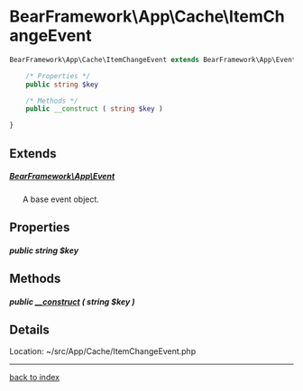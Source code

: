 # BearFramework\App\Cache\ItemChangeEvent

```php
BearFramework\App\Cache\ItemChangeEvent extends BearFramework\App\Event {

	/* Properties */
	public string $key

	/* Methods */
	public __construct ( string $key )

}
```

## Extends

##### [BearFramework\App\Event](bearframework.app.event.class.md)

&nbsp;&nbsp;&nbsp;&nbsp;&nbsp;&nbsp;A base event object.

## Properties

##### public string $key

## Methods

##### public [__construct](bearframework.app.cache.itemchangeevent.__construct.method.md) ( string $key )

## Details

Location: ~/src/App/Cache/ItemChangeEvent.php

---

[back to index](index.md)

